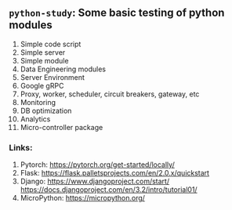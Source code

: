 ## `python-study`: Some basic testing of python modules
1. Simple code script
2. Simple server
3. Simple module
4. Data Engineering modules
5. Server Environment
6. Google gRPC
7. Proxy, worker, scheduler, circuit breakers, gateway, etc
8. Monitoring
9. DB optimization
10. Analytics
11. Micro-controller package

### Links:
1. Pytorch: https://pytorch.org/get-started/locally/
2. Flask: https://flask.palletsprojects.com/en/2.0.x/quickstart
3. Django: https://www.djangoproject.com/start/ https://docs.djangoproject.com/en/3.2/intro/tutorial01/
4. MicroPython: https://micropython.org/
